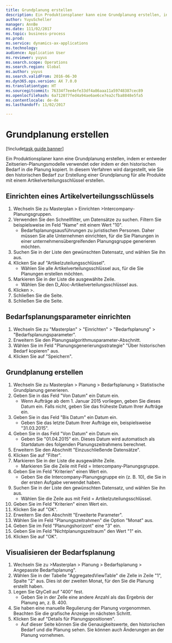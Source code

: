 ```yaml
--- 
title: Grundplanung erstellen
description: Ein Produktionsplaner kann eine Grundplanung erstellen, indem er entweder Zeitserien-Planungsmodelle verwendet oder indem er den historischen Bedarf in die Planung kopiert.
author: YuyuScheller
manager: AnnBe
ms.date: 111/02/2017
ms.topic: business-process
ms.prod: 
ms.service: dynamics-ax-applications
ms.technology: 
audience: Application User
ms.reviewer: yuyus
ms.search.scope: Operations
ms.search.region: Global
ms.author: yuyus
ms.search.validFrom: 2016-06-30
ms.dyn365.ops.version: AX 7.0.0
ms.translationtype: HT
ms.sourcegitcommit: 76334f7ee4efe33df4a86aaa11a59748387cec89
ms.openlocfilehash: 6a712077fed4a94ae6ae6ce7ea2cfba8848e5fa5
ms.contentlocale: de-de
ms.lasthandoff: 11/02/2017

---
```

# <a name="create-a-baseline-forecast"></a>Grundplanung erstellen

[!include[task guide banner](../../includes/task-guide-banner.md)]

Ein Produktionsplaner kann eine Grundplanung erstellen, indem er entweder Zeitserien-Planungsmodelle verwendet oder indem er den historischen Bedarf in die Planung kopiert. In diesem Verfahren wird dargestellt, wie Sie den historischen Bedarf zur Erstellung einer Grundplanung für alle Produkte mit einem Artikelverteilungsschlüssel erstellen. 


## <a name="set-up-an-item-allocation-key"></a>Einrichten eines Artikelverteilungsschlüssels
1. Wechseln Sie zu Masterplan > Einrichten >Intercompany-Planungsgruppen.
2. Verwenden Sie den Schnellfilter, um Datensätze zu suchen. Filtern Sie beispielsweise im Feld "Name" mit einem Wert "10".
    * Bedarfsplanungsausführungen zu juristischen Personen. Daher müssen Sie alle Unternehmen einrichten, für die Sie Planungen in einer unternehmensübergreifenden Planungsgruppe generieren möchten.  
3. Suchen Sie in der Liste den gewünschten Datensatz, und wählen Sie ihn aus.
4. Klicken Sie auf "Artikelzuteilungsschlüssel".
    * Wählen Sie alle Artikelverteilungsschlüssel aus, für die Sie Planungen erstellen möchten.  
5. Markieren Sie in der Liste die ausgewählte Zeile.
    * Wählen Sie den D_Aloc-Artikelverteilungsschlüssel aus.  
6. Klicken >.
7. Schließen Sie die Seite.
8. Schließen Sie die Seite.

## <a name="set-up-the-demand-forecasting-parameters"></a>Bedarfsplanungsparameter einrichten
1. Wechseln Sie zu "Masterplan" > "Einrichten" > "Bedarfsplanung" > "Bedarfsplanungsparameter".
2. Erweitern Sie den Planungsalgorithmusparameter-Abschnitt.
3. Wählen Sie im Feld "Planungsgenerierungsstrategie" "Über historischen Bedarf kopieren" aus.
4. Klicken Sie auf "Speichern".

## <a name="create-a-baseline-forecast"></a>Grundplanung erstellen
1. Wechseln Sie zu Masterplan > Planung > Bedarfsplanung > Statistische Grundplanung generieren.
2. Geben Sie in das Feld "Von Datum" ein Datum ein.
    * Wenn Aufträge ab dem 1. Januar 2015 vorliegen, geben Sie dieses Datum ein. Falls nicht, geben Sie das früheste Datum Ihrer Aufträge ein.  
3. Geben Sie in das Feld "Bis Datum" ein Datum ein.
    * Geben Sie das letzte Datum Ihrer Aufträge ein, beispielsweise "31.03.2015".  
4. Geben Sie in das Feld "Von Datum" ein Datum ein.
    * Geben Sie "01.04.2015" ein. Dieses Datum wird automatisch als Startdatum des folgenden Planungszeitrahmens berechnet.  
5. Erweitern Sie den Abschnitt "Einzuschließende Datensätze".
6. Klicken Sie auf "Filter".
7. Markieren Sie in der Liste die ausgewählte Zeile.
    * Markieren Sie die Zeile mit Feld = Intercompany-Planungsgruppe.  
8. Geben Sie im Feld "Kriterien" einen Wert ein.
    * Geben Sie die Intercompany-Planungsgruppe ein (z. B. 10), die Sie in der ersten Aufgabe verwendet haben.  
9. Suchen Sie in der Liste den gewünschten Datensatz, und wählen Sie ihn aus.
    * Wählen Sie die Zeile aus mit Feld = Artikelzuteilungsschlüssel.  
10. Geben Sie im Feld "Kriterien" einen Wert ein.
11. Klicken Sie auf "OK".
12. Erweitern Sie den Abschnitt "Erweiterte Parameter".
13. Wählen Sie im Feld "Planungszeitrahmen" die Option "Monat" aus.
14. Geben Sie im Feld "Planungshorizont" eine "3" ein.
15. Geben Sie im Feld "Nichtplanungszeitraum" den Wert "1" ein.
16. Klicken Sie auf "OK".

## <a name="visualize-the-demand-forecast"></a>Visualisieren der Bedarfsplanung
1. Wechseln Sie zu >Masterplan > Planung > Bedarfsplanung > Angepasste Bedarfsplanung".
2. Wählen Sie in der Tabelle "AggregatedViewTable" die Zelle in Zeile "1", Spalte "2" aus. Dies ist der zweiten Monat, für den Sie die Planung erstellt haben.
3. Legen Sie QtyCell auf "400" fest.
    * Geben Sie in der Zelle eine andere Anzahl als das Ergebnis der Planung an, z. B. 400.  
4. Sie haben eine manuelle Regulierung der Planung vorgenommen. Beachten Sie die grafische Anzeige im nächsten Schritt.
5. Klicken Sie auf "Details für Planungspositionen".
    * Auf dieser Seite können Sie die Genauigkeitswerte, den historischen Bedarf und die Planung sehen. Sie können auch Änderungen an der Planung vornehmen.  


